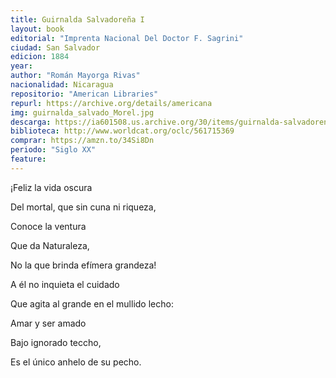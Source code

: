 ```yaml
---
title: Guirnalda Salvadoreña I
layout: book
editorial: "Imprenta Nacional Del Doctor F. Sagrini"
ciudad: San Salvador
edicion: 1884
year: 
author: "Román Mayorga Rivas"
nacionalidad: Nicaragua
repositorio: "American Libraries"
repurl: https://archive.org/details/americana
img: guirnalda_salvado_Morel.jpg
descarga: https://ia601508.us.archive.org/30/items/guirnalda-salvadorena-i-roman-mayorga/Guirnalda%20salvadore%C3%B1a%20I%20-%20Rom%C3%A1n%20Mayorga.pdf
biblioteca: http://www.worldcat.org/oclc/561715369
comprar: https://amzn.to/34Si8Dn
periodo: "Siglo XX"
feature: 
---
```

 
¡Feliz la vida oscura
 
Del mortal, que sin cuna ni riqueza,

Conoce la ventura

Que da Naturaleza,

No la que brinda efímera grandeza!

A él no inquieta el cuidado

Que agita al grande en el mullido lecho:
 
Amar y ser amado

Bajo ignorado teccho,

Es el único anhelo de su pecho.
